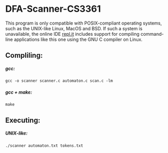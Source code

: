 # DFA-Scanner-CS3361
This program is only compatible with POSIX-compliant operating systems, such as the UNIX-like Linux, MacOS and BSD. If such a system is unavailable, the online IDE [repl.it](https://repl.it/languages/c) includes support for compiling command-line applications like this one using the GNU C compiler on Linux.

## Compliling:

##### **gcc:**
`gcc -o scanner scanner.c automaton.c scan.c -lm`

##### **gcc + make:**
`make`

## Executing:

##### **UNIX-like:**
`./scanner automaton.txt tokens.txt`
